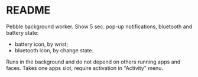 # README #

Pebble background worker.
Show 5 sec. pop-up notifications, bluetooth and battery state:
- battery icon, by wrist;
- bluetooth icon, by change state.

Runs in the background and do not depend on others running apps and faces.
Takes one apps slot, require activation in "Activity" menu.